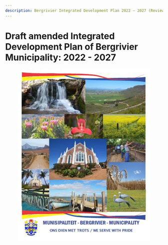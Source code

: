 ```yaml
---
description: Bergrivier Integrated Development Plan 2022 – 2027 (Review 2023/24)
---
```


# Draft amended Integrated Development Plan of Bergrivier Municipality: 2022 - 2027

<figure><img src=".gitbook/assets/-001-000.jpg" alt=""><figcaption></figcaption></figure>
